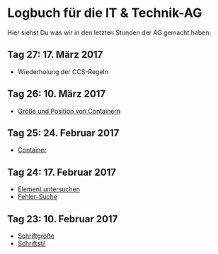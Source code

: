 # Logbuch für die IT & Technik-AG
Hier siehst Du was wir in den letzten Stunden der AG gemacht haben:

## Tag 27: 17. März 2017
- Wiederholung der CCS-Regeln

## Tag 26: 10. März 2017
- [Größe und Position von Containern](https://it-moerike.github.io/wiki.html#container)

## Tag 25: 24. Februar 2017
- [Container](https://it-moerike.github.io/wiki.html#container)

## Tag 24: 17. Februar 2017
- [Element untersuchen](https://it-moerike.github.io/wiki.html#tools)
- [Fehler-Suche](https://it-moerike.github.io/wiki.html#tools)

## Tag 23: 10. Februar 2017
- [Schriftgröße](https://it-moerike.github.io/wiki.html#weitere-html-tags)
- [Schriftstil](https://it-moerike.github.io/wiki.html#weitere-html-tags)
